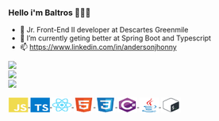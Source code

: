 ### Hello i'm Baltros 🧙🏼‍♂️

- 🔭 Jr. Front-End II developer at Descartes Greenmile
- 🌱 I’m currently geting better at Spring Boot and Typescript
- 📫 https://www.linkedin.com/in/andersonjhonny

<div>
  <a href="https://github.com/jhonnybaltros">
  <img height="180em" src="https://github-readme-stats.vercel.app/api?username=jhonnybaltros&show_icons=true&theme=tokyonight&include_all_commits,prs=true&count_private=true"/>
</div>
<div>
  <a href="https://github.com/jhonnybaltros">
  <img height="180em" src="https://github-readme-stats.vercel.app/api/top-langs/?username=jhonnybaltros&layout=compact&private=true&theme=tokyonight"/>
</div>
<div>
<img height="115em" src="https://github-profile-trophy.vercel.app/?username=jhonnybaltros&row=1&column=4&theme=discord">
</div>
<div style="display: inline_block"><br>
  <img align="center" alt="jhonny-Js" height="30" width="40" src="https://raw.githubusercontent.com/devicons/devicon/master/icons/javascript/javascript-plain.svg">
  <img align="center" alt="jhonny-Ts" height="30" width="40" src="https://raw.githubusercontent.com/devicons/devicon/master/icons/typescript/typescript-plain.svg">
  <img align="center" alt="jhonny-React" height="30" width="40" src="https://raw.githubusercontent.com/devicons/devicon/master/icons/react/react-original.svg">
  <img align="center" alt="jhonny-HTML" height="30" width="40" src="https://raw.githubusercontent.com/devicons/devicon/master/icons/html5/html5-original.svg">
  <img align="center" alt="jhonny-CSS" height="30" width="40" src="https://raw.githubusercontent.com/devicons/devicon/master/icons/css3/css3-original.svg">
  <img align="center" alt="jhonny-Csharp" height="30" width="40" src="https://raw.githubusercontent.com/devicons/devicon/master/icons/csharp/csharp-original.svg">
  <img align="center" alt="jhonny-Java" height="30" width="40" src="https://raw.githubusercontent.com/devicons/devicon/master/icons/java/java-original.svg">
  <img align="center" alt="jhonny-Java" height="30" width="40" src="https://raw.githubusercontent.com/devicons/devicon/master/icons/bash/bash-original.svg">   
</div>
